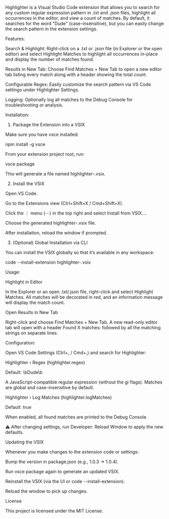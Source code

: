 Highlighter is a Visual Studio Code extension that allows you to search for any custom regular expression pattern in .txt and .json files, highlight all occurrences in the editor, and view a count of matches. By default, it searches for the word "Dude" (case-insensitive), but you can easily change the search pattern in the extension settings.



Features:

Search & Highlight: Right-click on a .txt or .json file (in Explorer or the open editor) and select Highlight Matches to highlight all occurrences in-place and display the number of matches found.

Results in New Tab: Choose Find Matches + New Tab to open a new editor tab listing every match along with a header showing the total count.

Configurable Regex: Easily customize the search pattern via VS Code settings under Highlighter Settings.

Logging: Optionally log all matches to the Debug Console for troubleshooting or analysis.



Installation:

1. Package the Extension into a VSIX

Make sure you have vsce installed:

npm install -g vsce

From your extension project root, run:

vsce package

This will generate a file named highlighter-<version>.vsix.

2. Install the VSIX

Open VS Code.

Go to the Extensions view (Ctrl+Shift+X / Cmd+Shift+X).

Click the ⋮ menu (⋯) in the top right and select Install from VSIX....

Choose the generated highlighter-<version>.vsix file.

After installation, reload the window if prompted.

3. (Optional) Global Installation via CLI

You can install the VSIX globally so that it’s available in any workspace:

code --install-extension highlighter-<version>.vsix



Usage:


Highlight in Editor

In the Explorer or an open .txt/.json file, right-click and select Highlight Matches. All matches will be decorated in red, and an information message will display the match count.


Open Results in New Tab

Right-click and choose Find Matches + New Tab. A new read-only editor tab will open with a header Found X matches: followed by all the matching strings on separate lines.



Configuration:


Open VS Code Settings (Ctrl+, / Cmd+,) and search for Highlighter:

Highlighter › Regex (highlighter.regex)

Default: \bDude\b

A JavaScript-compatible regular expression (without the gi flags). Matches are global and case-insensitive by default.

Highlighter › Log Matches (highlighter.logMatches)

Default: true

When enabled, all found matches are printed to the Debug Console.



⚠️ After changing settings, run Developer: Reload Window to apply the new defaults.

Updating the VSIX

Whenever you make changes to the extension code or settings:

Bump the version in package.json (e.g., 1.0.3 → 1.0.4).

Run vsce package again to generate an updated VSIX.

Reinstall the VSIX (via the UI or code --install-extension).

Reload the window to pick up changes.



License

This project is licensed under the MIT License.